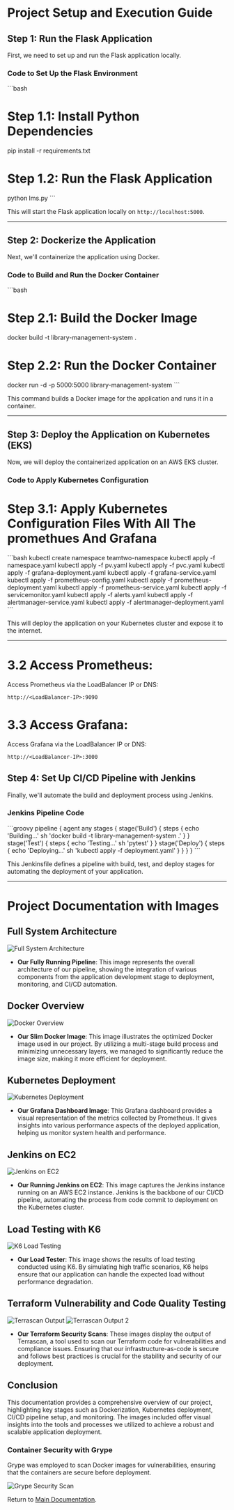 
# Project Setup and Execution Guide

## Step 1: Run the Flask Application

First, we need to set up and run the Flask application locally.

### Code to Set Up the Flask Environment

\`\`\`bash
# Step 1.1: Install Python Dependencies
pip install -r requirements.txt

# Step 1.2: Run the Flask Application
python lms.py
\`\`\`

This will start the Flask application locally on `http://localhost:5000`.

---

## Step 2: Dockerize the Application

Next, we'll containerize the application using Docker.

### Code to Build and Run the Docker Container

\`\`\`bash
# Step 2.1: Build the Docker Image
docker build -t library-management-system .

# Step 2.2: Run the Docker Container
docker run -d -p 5000:5000 library-management-system
\`\`\`

This command builds a Docker image for the application and runs it in a container.

---

## Step 3: Deploy the Application on Kubernetes (EKS)

Now, we will deploy the containerized application on an AWS EKS cluster.

### Code to Apply Kubernetes Configuration

# Step 3.1: Apply Kubernetes Configuration Files With All The promethues And Grafana
\`\`\`bash
kubectl create namespace  teamtwo-namespace
kubectl apply -f namespace.yaml
kubectl apply -f pv.yaml
kubectl apply -f pvc.yaml
kubectl apply -f grafana-deployment.yaml
kubectl apply -f grafana-service.yaml
kubectl apply -f prometheus-config.yaml
kubectl apply -f prometheus-deployment.yaml
kubectl apply -f prometheus-service.yaml
kubectl apply -f servicemonitor.yaml
kubectl apply -f alerts.yaml
kubectl apply -f alertmanager-service.yaml
kubectl apply -f alertmanager-deployment.yaml
\`\`\`

This will deploy the application on your Kubernetes cluster and expose it to the internet.

---
# 3.2 **Access Prometheus**:

   Access Prometheus via the LoadBalancer IP or DNS:

   ```url
   http://<LoadBalancer-IP>:9090
   ```
# 3.3 **Access Grafana**:

Access Grafana via the LoadBalancer IP or DNS:

```url
http://<LoadBalancer-IP>:3000

```


## Step 4: Set Up CI/CD Pipeline with Jenkins

Finally, we'll automate the build and deployment process using Jenkins.

### Jenkins Pipeline Code

\`\`\`groovy
pipeline {
    agent any
    stages {
        stage('Build') {
            steps {
                echo 'Building...'
                sh 'docker build -t library-management-system .'
            }
        }
        stage('Test') {
            steps {
                echo 'Testing...'
                sh 'pytest'
            }
        }
        stage('Deploy') {
            steps {
                echo 'Deploying...'
                sh 'kubectl apply -f deployment.yaml'
            }
        }
    }
}
\`\`\`

This Jenkinsfile defines a pipeline with build, test, and deploy stages for automating the deployment of your application.

---
# Project Documentation with Images

## Full System Architecture
![Full System Architecture](../images/Full.png)
- **Our Fully Running Pipeline**: This image represents the overall architecture of our pipeline, showing the integration of various components from the application development stage to deployment, monitoring, and CI/CD automation.

## Docker Overview
![Docker Overview](../images/docker.png)
- **Our Slim Docker Image**: This image illustrates the optimized Docker image used in our project. By utilizing a multi-stage build process and minimizing unnecessary layers, we managed to significantly reduce the image size, making it more efficient for deployment.

## Kubernetes Deployment
![Kubernetes Deployment](../images/grafana.png)
- **Our Grafana Dashboard Image**: This Grafana dashboard provides a visual representation of the metrics collected by Prometheus. It gives insights into various performance aspects of the deployed application, helping us monitor system health and performance.

## Jenkins on EC2
![Jenkins on EC2](../images/jeninsEC2.png)
- **Our Running Jenkins on EC2**: This image captures the Jenkins instance running on an AWS EC2 instance. Jenkins is the backbone of our CI/CD pipeline, automating the process from code commit to deployment on the Kubernetes cluster.

## Load Testing with K6
![K6 Load Testing](../images/k6.png)
- **Our Load Tester**: This image shows the results of load testing conducted using K6. By simulating high traffic scenarios, K6 helps ensure that our application can handle the expected load without performance degradation.

## Terraform Vulnerability and Code Quality Testing
![Terrascan Output](../images/terrascan.png)
![Terrascan Output 2](../images/terrascan2.png)
- **Our Terraform Security Scans**: These images display the output of Terrascan, a tool used to scan our Terraform code for vulnerabilities and compliance issues. Ensuring that our infrastructure-as-code is secure and follows best practices is crucial for the stability and security of our deployment.

## Conclusion
This documentation provides a comprehensive overview of our project, highlighting key stages such as Dockerization, Kubernetes deployment, CI/CD pipeline setup, and monitoring. The images included offer visual insights into the tools and processes we utilized to achieve a robust and scalable application deployment.

### Container Security with Grype
Grype was employed to scan Docker images for vulnerabilities, ensuring that the containers are secure before deployment.

![Grype Security Scan](../images/grype.png)

Return to [Main Documentation](README.md).

